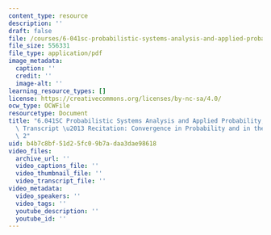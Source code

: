 ```yaml
---
content_type: resource
description: ''
draft: false
file: /courses/6-041sc-probabilistic-systems-analysis-and-applied-probability-fall-2013/b4b7c8bf51d25fc09b7adaa3dae98618_MIT6_041SCF13_No32_Rec20_P2_ConvgProb1_Part_ef_300k.pdf
file_size: 556331
file_type: application/pdf
image_metadata:
  caption: ''
  credit: ''
  image-alt: ''
learning_resource_types: []
license: https://creativecommons.org/licenses/by-nc-sa/4.0/
ocw_type: OCWFile
resourcetype: Document
title: "6.041SC Probabilistic Systems Analysis and Applied Probability, Fall 2013\
  \ Transcript \u2013 Recitation: Convergence in Probability and in the Mean Part\
  \ 2"
uid: b4b7c8bf-51d2-5fc0-9b7a-daa3dae98618
video_files:
  archive_url: ''
  video_captions_file: ''
  video_thumbnail_file: ''
  video_transcript_file: ''
video_metadata:
  video_speakers: ''
  video_tags: ''
  youtube_description: ''
  youtube_id: ''
---
```

